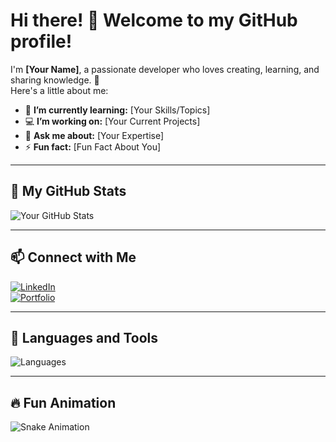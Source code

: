 # Hi there! 👋 Welcome to my GitHub profile!

I'm **[Your Name]**, a passionate developer who loves creating, learning, and sharing knowledge. 🚀  
Here's a little about me:

- 🌱 **I’m currently learning:** [Your Skills/Topics]  
- 💻 **I’m working on:** [Your Current Projects]  
- 💬 **Ask me about:** [Your Expertise]  
- ⚡ **Fun fact:** [Fun Fact About You]  

---

## 🌟 My GitHub Stats
![Your GitHub Stats](https://github-readme-stats.vercel.app/api?username=YourUsername&show_icons=true&theme=radical)

---

## 📫 Connect with Me
[![LinkedIn](https://img.shields.io/badge/-LinkedIn-blue?style=flat&logo=Linkedin&logoColor=white)](https://linkedin.com/in/YourProfile)  
[![Portfolio](https://img.shields.io/badge/-Portfolio-lightgrey?style=flat&logo=About.me&logoColor=white)](https://yourwebsite.com)

---

## 🚀 Languages and Tools
![Languages](https://skillicons.dev/icons?i=python,cpp,html,css,js,react,nodejs,git,github&perline=6)

---

## 🔥 Fun Animation
![Snake Animation](https://github.com/YourUsername/YourUsername/blob/output/github-contribution-grid-snake.svg)
